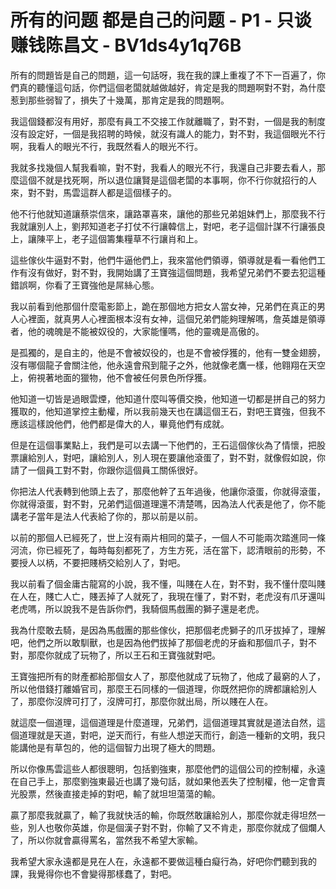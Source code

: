 # 所有的问题 都是自己的问题 - P1 - 只谈赚钱陈昌文 - BV1ds4y1q76B

所有的問題皆是自己的問題，這一句話呀，我在我的課上重複了不下一百遍了，你們真的聽懂這句話，你們這個老闆就越做越好，肯定是我的問題啊對不對，為什麼惹到那些弱智了，損失了十幾萬，那肯定是我的問題啊。

我這個錢都沒有用好，那麼有員工不交接工作就離職了，對不對，一個是我的制度沒有設定好，一個是我招聘的時候，就沒有識人的能力，對不對，我這個眼光不行啊，我看人的眼光不行，我既然看人的眼光不行。

我就多找幾個人幫我看嘛，對不對，我看人的眼光不行，我還自己非要去看人，那麼這個不就是找死啊，所以退位讓賢是這個老闆的本事啊，你不行你就招行的人來，對不對，馬雲這群人都是這個樣子的。

他不行他就知道讓蔡崇信來，讓路罩喜來，讓他的那些兄弟姐妹們上，那麼我不行我就讓別人上，劉邦知道老子打仗不行讓韓信上，對吧，老子這個計謀不行讓張良上，讓陳平上，老子這個籌集糧草不行讓肖和上。

這些傢伙牛逼對不對，他們牛逼他們上，我來當他們領導，領導就是看一看他們工作有沒有做好，對不對，我開始講了王寶強這個問題，我希望兄弟們不要去犯這種錯誤啊，你看了王寶強他是屌絲心態。

我以前看到他那個什麼電影節上，跪在那個地方把女人當女神，兄弟們在真正的男人心裡面，就真男人心裡面根本沒有女神，這個兄弟們能夠理解嗎，詹英雄是領導者，他的魂魄是不能被奴役的，大家能懂嗎，他的靈魂是高傲的。

是孤獨的，是自主的，他是不會被奴役的，也是不會被俘獲的，他有一雙金翅膀，沒有哪個龍子會關注他，他永遠會飛到龍子之外，他就像老鷹一樣，他翱翔在天空上，俯視著地面的獵物，他不會被任何景色所俘獲。

他知道一切皆是過眼雲煙，他知道什麼叫等價交換，他知道一切都是拼自己的努力獲取的，他知道掌控主動權，所以我前幾天也在講這個王石，對吧王寶強，但我不應該這樣說他們，他們都是偉大的人，畢竟他們有成就。

但是在這個事業點上，我們是可以去講一下他們的，王石這個傢伙為了情懷，把股票讓給別人，對吧，讓給別人，別人現在要讓他滾蛋了，對不對，就像假如說，你請了一個員工對不對，你跟你這個員工關係很好。

你把法人代表轉到他頭上去了，那麼他幹了五年過後，他讓你滾蛋，你就得滾蛋，你就得滾蛋，對不對，兄弟們這個道理還不清楚嗎，因為法人代表是他了，你不能講老子當年是法人代表給了你的，那以前是以前。

以前的那個人已經死了，世上沒有兩片相同的葉子，一個人不可能兩次踏進同一條河流，你已經死了，每時每刻都死了，方生方死，活在當下，認清眼前的形勢，不要授人以柄，不要把賤柄交給別人了，對吧。

我以前看了個金庸古龍寫的小說，我不懂，叫賤在人在，對不對，我不懂什麼叫賤在人在，賤亡人亡，賤丟掉了人就死了，我現在懂了，對不對，老虎沒有爪牙還叫老虎嗎，所以說我不是告訴你們，我騎個馬戲團的獅子還是老虎。

我為什麼敢去騎，是因為馬戲團的那些傢伙，把那個老虎獅子的爪牙拔掉了，理解吧，他們之所以敢馴獸，也是因為他們拔掉了那個老虎的牙齒和那個爪子，對不對，那麼你就成了玩物了，所以王石和王寶強就對吧。

王寶強把所有的財產都給那個女人了，那麼他就成了玩物了，他成了最窮的人了，所以他借錢打離婚官司，那麼王石同樣的一個道理，你既然把你的牌都讓給別人了，那麼你沒牌可打了，沒牌可打，那麼你就出局，所以賤在人在。

就這麼一個道理，這個道理是什麼道理，兄弟們，這個道理其實就是道法自然，這個道理就是天道，對吧，逆天而行，有些人想逆天而行，創造一種新的文明，我只能講他是有草包的，他的這個智力出現了極大的問題。

所以你像馬雲這些人都很聰明，包括劉強東，那麼他們的這個公司的控制權，永遠在自己手上，那麼劉強東最近也講了幾句話，就如果他丟失了控制權，他一定會賣光股票，然後直接走掉的對吧，輸了就坦坦蕩蕩的輸。

贏了那麼我就贏了，輸了我就快活的輸，你既然敢讓給別人，那麼你就走得坦然一些，別人也敬你英雄，你是個漢子對不對，你輸了又不肯走，那麼你就成了個爛人了，所以你就會贏得罵名，當然我不希望大家輸。

我希望大家永遠都是見在人在，永遠都不要做這種白癡行為，好吧你們聽到我的課，我覺得你也不會變得那樣蠢了，對吧。

